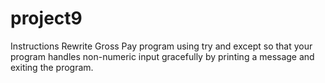 # project9
Instructions
Rewrite Gross Pay program using try and except so that your program handles non-numeric input gracefully by printing a message and exiting the program.
